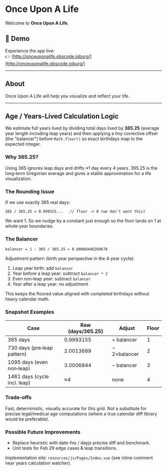 # Once Upon A Life

Welcome to **Once Upon A Life**.

## 🚀 Demo

Experience the app live:  
👉 [http://onceuponalife.obscode.joburg/](http://onceuponalife.obscode.joburg/)

---

## About

Once Upon A Life will help you visualize and reflect your life.

---

## Age / Years-Lived Calculation Logic

We estimate full years lived by dividing total days lived by **365.25** (average year length including leap years) and then applying a tiny corrective offset (the "balancer") before `Math.floor()` so exact birthdays map to the expected integer.

### Why 365.25?

Using 365 ignores leap days and drifts ≈1 day every 4 years. 365.25 is the long‑term Gregorian average and gives a stable approximation for a life visualization.

### The Rounding Issue

If we use exactly 365 real days:

```
365 / 365.25 = 0.999315...   // floor -> 0 (we don't want this)
```

We want 1. So we nudge by a constant just enough so the floor lands on 1 at whole‑year boundaries.

### The Balancer

```
balancer = 1 - 365 / 365.25 ≈ 0.00068446269678
```

Adjustment pattern (birth year perspective in the 4‑year cycle):

1. Leap year birth: add `balancer`
2. Year before a leap year: subtract `balancer * 2`
3. Even non‑leap year: subtract `balancer`
4. Year after a leap year: no adjustment

This keeps the floored value aligned with completed birthdays without heavy calendar math.

### Snapshot Examples

| Case                         | Raw (days/365.25) | Adjust       | Floor |
| ---------------------------- | ----------------- | ------------ | ----- |
| 365 days                     | 0.9993155         | + balancer   | 1     |
| 730 days (pre‑leap pattern)  | 2.0013689         | − 2×balancer | 2     |
| 1095 days (even non‑leap)    | 3.0006844         | − balancer   | 3     |
| 1461 days (cycle incl. leap) | ≈4                | none         | 4     |

### Trade‑offs

Fast, deterministic, visually accurate for this grid. Not a substitute for precise legal/medical age computations (where a true calendar diff library would be preferable).

### Possible Future Improvements

- Replace heuristic with date-fns / dayjs precise diff and benchmark.
- Unit tests for Feb 29 edge cases & leap transitions.

Implementation site: `resources/js/Pages/Index.vue` (see inline comment near years calculation watcher).
